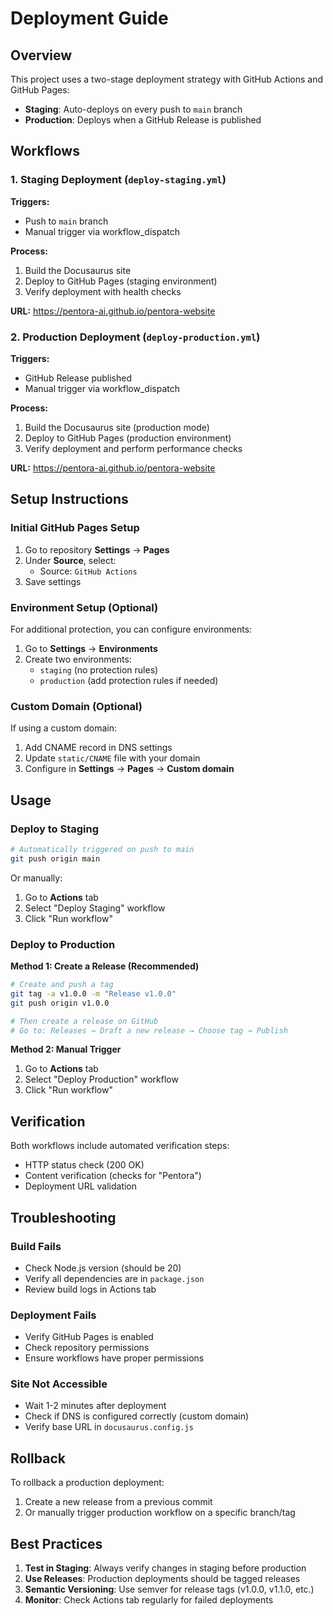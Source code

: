 # Deployment Guide

## Overview

This project uses a two-stage deployment strategy with GitHub Actions and GitHub Pages:

- **Staging**: Auto-deploys on every push to `main` branch
- **Production**: Deploys when a GitHub Release is published

## Workflows

### 1. Staging Deployment (`deploy-staging.yml`)

**Triggers:**
- Push to `main` branch
- Manual trigger via workflow_dispatch

**Process:**
1. Build the Docusaurus site
2. Deploy to GitHub Pages (staging environment)
3. Verify deployment with health checks

**URL:** https://pentora-ai.github.io/pentora-website

### 2. Production Deployment (`deploy-production.yml`)

**Triggers:**
- GitHub Release published
- Manual trigger via workflow_dispatch

**Process:**
1. Build the Docusaurus site (production mode)
2. Deploy to GitHub Pages (production environment)
3. Verify deployment and perform performance checks

**URL:** https://pentora-ai.github.io/pentora-website

## Setup Instructions

### Initial GitHub Pages Setup

1. Go to repository **Settings** → **Pages**
2. Under **Source**, select:
   - Source: `GitHub Actions`
3. Save settings

### Environment Setup (Optional)

For additional protection, you can configure environments:

1. Go to **Settings** → **Environments**
2. Create two environments:
   - `staging` (no protection rules)
   - `production` (add protection rules if needed)

### Custom Domain (Optional)

If using a custom domain:

1. Add CNAME record in DNS settings
2. Update `static/CNAME` file with your domain
3. Configure in **Settings** → **Pages** → **Custom domain**

## Usage

### Deploy to Staging

```bash
# Automatically triggered on push to main
git push origin main
```

Or manually:
1. Go to **Actions** tab
2. Select "Deploy Staging" workflow
3. Click "Run workflow"

### Deploy to Production

**Method 1: Create a Release (Recommended)**
```bash
# Create and push a tag
git tag -a v1.0.0 -m "Release v1.0.0"
git push origin v1.0.0

# Then create a release on GitHub
# Go to: Releases → Draft a new release → Choose tag → Publish
```

**Method 2: Manual Trigger**
1. Go to **Actions** tab
2. Select "Deploy Production" workflow
3. Click "Run workflow"

## Verification

Both workflows include automated verification steps:
- HTTP status check (200 OK)
- Content verification (checks for "Pentora")
- Deployment URL validation

## Troubleshooting

### Build Fails
- Check Node.js version (should be 20)
- Verify all dependencies are in `package.json`
- Review build logs in Actions tab

### Deployment Fails
- Verify GitHub Pages is enabled
- Check repository permissions
- Ensure workflows have proper permissions

### Site Not Accessible
- Wait 1-2 minutes after deployment
- Check if DNS is configured correctly (custom domain)
- Verify base URL in `docusaurus.config.js`

## Rollback

To rollback a production deployment:

1. Create a new release from a previous commit
2. Or manually trigger production workflow on a specific branch/tag

## Best Practices

1. **Test in Staging**: Always verify changes in staging before production
2. **Use Releases**: Production deployments should be tagged releases
3. **Semantic Versioning**: Use semver for release tags (v1.0.0, v1.1.0, etc.)
4. **Monitor**: Check Actions tab regularly for failed deployments
